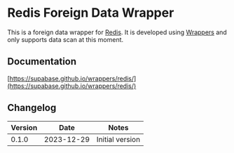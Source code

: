 # Redis Foreign Data Wrapper

This is a foreign data wrapper for [Redis](https://redis.io/). It is developed using [Wrappers](https://github.com/supabase/wrappers) and only supports data scan at this moment.

## Documentation

[https://supabase.github.io/wrappers/redis/](https://supabase.github.io/wrappers/redis/)

## Changelog

| Version | Date       | Notes                                                |
| ------- | ---------- | ---------------------------------------------------- |
| 0.1.0   | 2023-12-29 | Initial version                                      |

